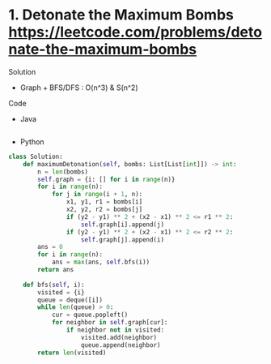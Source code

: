 # 1. Detonate the Maximum Bombs https://leetcode.com/problems/detonate-the-maximum-bombs

Solution

- Graph + BFS/DFS : O(n^3) & S(n^2)

Code

- Java

```java

```

- Python

```python
class Solution:
    def maximumDetonation(self, bombs: List[List[int]]) -> int:
        n = len(bombs)
        self.graph = {i: [] for i in range(n)}
        for i in range(n):
            for j in range(i + 1, n):
                x1, y1, r1 = bombs[i]
                x2, y2, r2 = bombs[j]
                if (y2 - y1) ** 2 + (x2 - x1) ** 2 <= r1 ** 2:
                    self.graph[i].append(j)
                if (y2 - y1) ** 2 + (x2 - x1) ** 2 <= r2 ** 2:
                    self.graph[j].append(i)
        ans = 0
        for i in range(n):
            ans = max(ans, self.bfs(i))
        return ans
        
    def bfs(self, i):
        visited = {i}
        queue = deque([i])
        while len(queue) > 0:
            cur = queue.popleft()
            for neighbor in self.graph[cur]:
                if neighbor not in visited:
                    visited.add(neighbor)
                    queue.append(neighbor)
        return len(visited)
```
